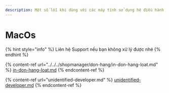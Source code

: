 ```yaml
---
description: Một số lỗi khi dùng với các máy tính sử dụng hệ điều hành OSX của nhà Apple
---
```


# MacOs

{% hint style="info" %}
Liên hệ Support nếu bạn không xử lý được nhé
{% endhint %}

{% content-ref url="../../../shopmanager/don-hang/in-don-hang-loat.md" %}
[in-don-hang-loat.md](../../../shopmanager/don-hang/in-don-hang-loat.md)
{% endcontent-ref %}

{% content-ref url="unidentified-developer.md" %}
[unidentified-developer.md](unidentified-developer.md)
{% endcontent-ref %}
